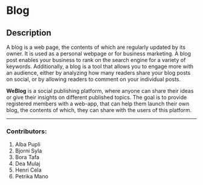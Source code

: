 # Blog

## Description

A blog is a web page, the contents of which are regularly updated by its owner. It is used as a personal webpage or for business marketing. A blog post enables your business to rank on the search engine for a variety of keywords. Additionally, a blog is a tool that allows you to engage more with an audience, either by analyzing how many readers share your blog posts on social, or by allowing readers to comment on your individual posts. 

**WeBlog** is a social publishing platform, where anyone can share their ideas or give their insights on different published topics. The goal is to provide registered members with a web-app, that can help them launch their own blog, the contents of which, they can share with the users of this platform.

---

### Contributors:
1. Alba Pupli
2. Bjorni Syla
3. Bora Tafa
4. Dea Mulaj
5. Henri Cela
6. Petrika Mano





